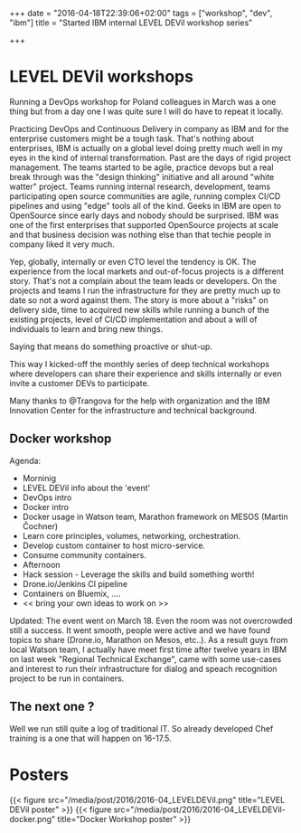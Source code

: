 +++
date = "2016-04-18T22:39:06+02:00"
tags = ["workshop", "dev", "ibm"]
title = "Started IBM internal LEVEL DEVil workshop series"

+++

# LEVEL DEVil workshops

Running a DevOps workshop for Poland colleagues in March was a one thing but from a day one I was quite sure I will do have to repeat
it locally.

Practicing DevOps and Continuous Delivery in company as IBM and for the enterprise customers might be a tough task. That's nothing about enterprises, IBM is
actually on a global level doing pretty much well in my eyes in the kind of internal transformation. Past are the days of
rigid project management. The teams started to be agile, practice devops but a real break through was the "design thinking" initiative and all around "white watter" project.
Teams running internal research, development, teams participating open source communities are agile, running complex CI/CD pipelines and using "edge" tools all of the kind.
Geeks in IBM are open to OpenSource since early days and nobody should be surprised. IBM was one of the first enterprises that supported OpenSource 
projects at scale and that business decision was nothing else than that techie people in company liked it very much.

Yep, globally, internally or even CTO level the tendency is OK. The experience from the local markets and out-of-focus projects is a different story. That's not a complain
about the team leads or developers. On the projects and teams I run the infrastructure for they are pretty much up to date so not a word against them.
The story is more about a "risks" on delivery side, time to acquired new skills while running a bunch of the existing
projects, level of CI/CD implementation and about a will of individuals to learn and bring new things.

Saying that means do something proactive or shut-up. 

This way I kicked-off the monthly series of deep technical workshops where
developers can share their experience and skills internally or even invite a customer DEVs to participate.

Many thanks to @Trangova for the help with organization and the IBM Innovation Center for the infrastructure and technical
background.

## Docker workshop

Agenda:

*  Morninig
  *  LEVEL DEVil info about the 'event'
  *  DevOps intro
  *  Docker intro
  *  Docker usage in Watson team, Marathon framework on MESOS (Martin Čochner)
  *  Learn core principles, volumes, networking, orchestration.
  *  Develop custom container to host micro-service.
  *  Consume community containers.
*  Afternoon
  *  Hack session - Leverage the skills and build something worth!
  *  Drone.io/Jenkins CI pipeline
  *  Containers on Bluemix, ....
  *  << bring your own ideas to work on >>

Updated: The event went on March 18. Even the room was not overcrowded still a success.
It went smooth, people were active and we have found topics to share (Drone.io, Marathon on Mesos, etc..). 
As a result guys from local Watson team, I actually have meet first time after twelve years in IBM on last week "Regional Technical Exchange", came with some use-cases and interest 
to run their infrastructure for dialog and speach recognition project to be run in containers.

## The next one ?

Well we run still quite a log of traditional IT. So already developed Chef training is a one that will happen on 16-17.5.

# Posters

{{< figure src="/media/post/2016/2016-04_LEVELDEVil.png" title="LEVEL DEVil poster" >}}
{{< figure src="/media/post/2016/2016-04_LEVELDEVil-docker.png" title="Docker Workshop poster" >}}

